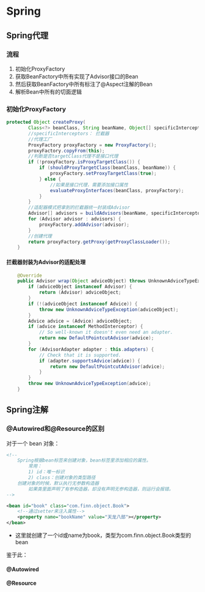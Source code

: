 # Spring

## Spring代理

### 流程

1. 初始化ProxyFactory
2. 获取BeanFactory中所有实现了Advisor接口的Bean
3. 然后获取BeanFactory中所有标注了@Aspect注解的Bean
4. 解析Bean中所有的切面逻辑

### 初始化ProxyFactory

```java
protected Object createProxy(
        Class<?> beanClass, String beanName, Object[] specificInterceptors, TargetSource targetSource) {
        //specificInterceptors： 拦截器
        //代理工厂
        ProxyFactory proxyFactory = new ProxyFactory();
        proxyFactory.copyFrom(this);
        //判断是否targetClass代理不是接口代理
        if (!proxyFactory.isProxyTargetClass()) {
            if (shouldProxyTargetClass(beanClass, beanName)) {
                proxyFactory.setProxyTargetClass(true);
            } else {
                //如果是接口代理，需要添加接口属性
                evaluateProxyInterfaces(beanClass, proxyFactory);
            }
        }
        //适配器模式把拿到的拦截器统一封装成Advisor
		Advisor[] advisors = buildAdvisors(beanName, specificInterceptors);
		for (Advisor advisor : advisors) {
			proxyFactory.addAdvisor(advisor);
		}
		//创建代理
		return proxyFactory.getProxy(getProxyClassLoader());
    }
```

#### 拦截器封装为Advisor的适配处理

```java
	@Override
	public Advisor wrap(Object adviceObject) throws UnknownAdviceTypeException {
		if (adviceObject instanceof Advisor) {
			return (Advisor) adviceObject;
		}
		if (!(adviceObject instanceof Advice)) {
			throw new UnknownAdviceTypeException(adviceObject);
		}
		Advice advice = (Advice) adviceObject;
		if (advice instanceof MethodInterceptor) {
			// So well-known it doesn't even need an adapter.
			return new DefaultPointcutAdvisor(advice);
		}
		for (AdvisorAdapter adapter : this.adapters) {
			// Check that it is supported.
			if (adapter.supportsAdvice(advice)) {
				return new DefaultPointcutAdvisor(advice);
			}
		}
		throw new UnknownAdviceTypeException(advice);
	}
```



## Spring注解

### @Autowired和@Resource的区别

对于一个 bean 对象：

```xml
<!-- 
	Spring根据bean标签来创建对象，bean标签里添加相应的属性。 
		常用：
    	1) id：唯一标识
    	2) class：创建对象的类型路径
    创建对象的时候，默认执行无参数构造器
    	如果类里面声明了有参构造器，却没有声明无参构造器，则运行会报错。
-->

<bean id="book" class="com.finn.object.Book">
    <!--通过setter来注入属性-->
    <property name="bookName" value="天龙八部"></property>
</bean>
```

- 这里就创建了一个id或name为book，类型为com.finn.object.Book类型的bean

鉴于此：

#### @Autowired



#### @Resource
